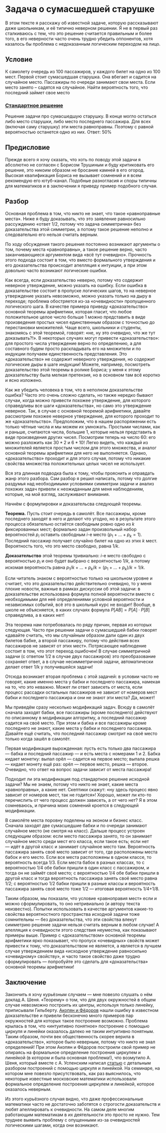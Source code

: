 # Задача о сумасшедшей старушке 

В этом тексте я расскажу об известной задаче, которую рассказывают даже школьникам, и её типично неверном решении. Я не в первый раз сталкиваюсь с тем, что это решение считается правильным и более того, в его неверности часто очень трудно убедить оппонентов, хотя казалось бы проблема с недоказанным логическим переходом на лицо.

## Условие

К самолету очередь из 100 пассажиров, у каждого билет на одно из 100 мест. Первой стоит сумасшедшая старушка. Она вбегает и садится на случайное место. Пассажиры по очереди занимают свои места. Если место занято – садятся на случайное. Найти вероятность того, что последний займет свое место

### [Стандартное решение](https://twitter.com/TrushinBV/status/1695349534786752690?s=20)

Решение задачи про сумасшедшую старушку. В конце могло остаться либо место старушки, либо место последнего пассажира. Для всех (включая саму старушку) эти места равноправны. Поэтому с равной вероятностью останется одно из них. Ответ: 50%



## Предисловие

Прежде всего я хочу сказать, что хоть по поводу этой задачи я абсолютно не согласен с Борисом Трушиным и буду критиковать его решение, это никоим образом не бросание камней в его огород. Высокая квалификация Бориса не вызывает сомнений и я всем рекомендую его ютуб-канал. Подобные разногласия и споры типичны для математиков и в заключении я приведу пример подобного случая.



## Разбор

Основная проблема в том, что никто не знает, что такое «равноправные места». Ниже я буду доказывать, что это заявление равносильно рассуждению «ответ 1/2, потому что задача симметрична»  без доказательства этой симметрии, а потому такое решение неполно и следовательно его нельзя считать верным. 

По ходу обсуждения такого решения постоянно возникают аргументы о том, почему места «равноправны», а такое решение верно, часто заканчивающиеся аргументом вида «всё тут очевидно». Прочность этого подхода состоит в том, что вместо формального утверждения и его доказательства происходит апелляция к интуиции, а при этом довольно часто возникают логические ошибки. 

Как всегда, если доказательство неверно, потому что содержит неверное утверждение, можно указать на ошибку. Если ошибка в доказательстве состоит в пропуске логических шагов, то на неверное утверждение указать невозможно, можно указать только на дыру в переходе; проблема обостряется из-за «очевидности» пропущенного логического шага. В качестве примера приведу «доказательство» основной теоремы арифметики, которая гласит, что любое положительное целое число больше 1 можно представить в виде произведения простых чисел единственным образом с точностью до перестановки множителей. Чаще всего, школьники и студенты, знакомясь с этой теоремой, говорят: «не, ну это очевидно, что же тут доказывать?!». В некоторых случаях могут привести «доказательство»: для простого числа утверждение верно по определению, а для составного будем просто раскладывать его на множители и по индукции получаем единственность представления. Это «доказательство» не содержит неверного утверждения, но содержит логические дыры в шаге индукции! Можете, например, посмотреть доказательство этой теоремы в ролике Бориса; у меня к этому доказательству была мелкая претензия, но в основном там всё коротко и ясно изложено.

Как же убедить человека в том, что в неполном доказательстве ошибка? Часто это очень сложно сделать, но также нередко бывают случаи, когда можно привести похожее утверждение, для которого справедливы все шаги «доказательства», но само это утверждение неверное. Так, в случае с основной теоремой арифметики, давайте рассмотрим похожее неверное утверждение, для которого проходит то же «доказательство». Предположим, что в нашем распоряжении есть только чётные числа и мы можем их умножать. Простыми числами, как и раньше, считаются числа, большие 1, которые нельзя представить в виде произведения других чисел. Посмотрим теперь на число 60: его можно разложить как $30*2$ и $6 * 10$! Легко видеть, что каждый из множителей является простым числом для этого множества, и аналог основной теоремы арифметики для него не выполняется. Однако, «доказательство» проходит и для этого случая, потому что никакие свойства множества положительных целых чисел не использует.

Вся эта длинная подводка была к тому, чтобы прояснить и оправдать жанр этого разбора. Сам разбор я решил написать, потому что долгие раздумья над необходимыми условиями симметрии задачи и анализ похожих задач привели к неожиданным для меня наблюдениям, которые, на мой взгляд, заслуживают внимания.

Начнём с формулировки и доказательсва следующей теоремы. 

**Теорема.** Пусть стоит очередь в самолёт. Все пассажиры, кроме последнего заходят в него и делают что угодно, но в результате этого процесса обязательно остаётся свободным ровно одно из $k$ фиксированных мест; формально задан произвольный набор вероятностей $p_i$ оставить свободным $i$-е место ($p_1 + \ldots + p_k = 1$). Последний пассажир получает случайно билет на одно из этих $k$ мест. Вероятность того, что это место свободно, равна $1/k$.

**Доказательство** этой теоремы тривиально: $i$-е место свободно с вероятностью $p_i$ и оно будет выбрано с вероятностью $1/k$, а потому искомая вероятность равна $p_1/k + \ldots + p_k/k = (p_1 + \ldots + p_k)/k = 1/k$. 

Если читатель знаком с вероятностью только на школьном уровне и считает, что это доказательство действительно очевидно, то у меня плохие новости, важные в рамках дискуссии об этой задачи: в доказательстве использована формула полной вероятности вместе с необходимыми для неё определениями условной вероятности и независимых событий, всё это в школьный курс не входит! Вообще, в школе не объясняется, в каких случаях формула $P[AB] = P[A]\cdot P[B]$ справедлива, а в каких нет!

Эта теорема нам потребовалась по ряду причин, первая из которых следующая. Часто при решении задачи о сумасшедшей бабки говорят «давайте считать, что мы случайным образом дали один из двух билетов бабке, а второй пассажиру, потому что действия всех пассажиров не зависят от этих мест». Потрясающее наблюдение состоит в том, что этот переход ошибочен! В случае симметричной задачи (с ответом 1/2 в случае двух пассажиров) это преобразование сохраняет ответ, а в случае несимметричной задачи, автоматически делает ответ 1/k у получившейся задачи!

Отсюда возникает вторая проблема с этой задачей: в условии часто не говорят, какие именно места у бабки и последнего пассажира, намекая на то, что это неважно. Может ли ответ зависеть от места, если процесс рассадки остальных пассажиров не зависит от номеров мест бабки и последнего пассажира и они не знают эти места? Да, может!

Мы приведём сразу несколько модификаций задач. Всюду в самолёт сначала заходят бабки, все пассажиры (кроме последнего) действуют по описанному в модификации алгоритму, а последний пассажир садится на своё место. При этом и бабка и все пассажиры кроме последнего не знают, какие места у бабки и последнего пассажира. Давайте ещё считать, что последний пассажир смотрит на своё место только когда зашёл в самолёт.

Первая модификация вырожденная: пусть есть только два пассажира — бабка и последний пассажир — и есть места с номерами 1 и 2. Бабка кидает монетку: выпал орёл — садится на первое место; выпала решка — кидает монету ещё раз: орёл — первое место, решка — второе. Очевидно, что ответ на вопрос задачи зависит от места пассажира! 

Подходит ли эта модификация под стандартное решение исходной задачи? Мы не знаем, потому что никто не знает, какие места «равноправны», а какие нет. Скептики скажут: «ну здесь процесс явно зависит от номеров мест, так не годится»! Хорошо, может ли кто-то перечислить от чего процесс должен зависеть, а от чего нет? Я в этом сомневаюсь, и причина моих сомнений кроется в следующей модификации.

В самолёте места поровну поделены на эконом и бизнес класс. Сначала заходят две сумасшедшие бабки и по очереди занимают случайное место (не смотря на класс). Дальше процесс устроен следующим образом: если место пассажира занято, то он занимает случайное место среди мест его класса, если такое есть; если нет — идёт в другой класс и занимает случайное место там. Вероятность пассажира занять своё место зависит от того, где расположены места бабок и его место. Если все места расположены в одном классе, то вероятность всегда 1/3. Если места бабок в разных классах, то с вероятностью 1/4 обе бабки пришли в один класс с пассажиром, и тогда он не займёт своё место; с вероятностью 1/4 обе бабки пришли в другой класс и тогда вероятность пассажира занять своё место равна 1/2; с вероятностью 1/2 бабки пришли в разные классы и вероятность пассажира занять своё место тоже 1/2 — итоговая вероятность 1/4+1/8. 

Таким образом, мы показали, что условие «равноправия мест» если и можно сформулировать, то оно нетривиально (и автору текста неизвестно). Попытки использовать в качестве аргументов какие-то свойства вероятностного пространства исходной задачи тоже сомнительны — без доказательства, что эти свойства влекут симметрию решение задачи нельзя считать верным в любом случае! А апелляция к очевидности этого следствия неуместна, как показывают примеры выше. Пример с «доказательством» основной теоремы арифметики ярко показывает, что пропуск «очевидных» свойств может привести к тому, что доказательством не является, а является в лучшем случае утверждением вида «исходное утверждение равносильно «очевидному» свойству», и часто такое свойство даже трудно сформулировать — попробуйте это сделать для «доказательства» основной теоремы арифметики!

## Заключение

Закончить я хочу курьёзным случаем — мне повезло слушать о нём доклад А. Шеня. «Теорему» о том, что для двух окружностей в общем случае невозможно построить их центры, используя только линейку, приписывали Гильберту. [Акопян и Фёдоров](https://arxiv.org/abs/1709.02562) нашли ошибку в известном доказательстве и привели бесконечно много примеров пар окружностей для которых такое построение возможно. Проблема крылась в том, что «интуитивно понятное» построение с помощью циркуля и линейки оказалось далеко не таким интуитивно понятным. Таким образом, почти век общественность скорее верила в «доказательство», которое было неверным, потому что никто не знал определений! При этом Акопян и Фёдоров построили свой пример не опираясь на формальное определение построения циркулем и линейкой (в котором и была основная проблема!), что возмутило А. Шеня, который вместе с А. Успенским написал [статью](https://arxiv.org/pdf/1805.12579.pdf) с детальным разбором построений с помощью циркуля и линейкой. На семинаре, на котором мне повезло присутствовать, как раз выяснилось, что некоторые известные московские математики использовали формальное определение построения циркулем и линейкой, которое оказалось неверным.

Из этого курьёзного случая видно, что даже профессиональные математики часто не достаточно заботятся о строгости доказательств и любят апеллировать к очевидности. На самом деле многим работающим математикам в их деятельности это просто не нужно. Тем труднее выявить проблему с опущенными из-за очевидностей логическими шагами, когда они возникают.
